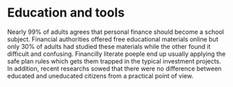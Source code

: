 # Education and tools

Nearly 99% of adults agrees that personal finance should become a school subject. Financial authorities offered free educational materials online but only 30% of adults had studied these materials while the other found it difficult and confusing. Financilly literate poeple end up usually applying the safe plan rules which gets them trapped in the typical investment projects. In addition, recent researchs sowed that there were no difference between educated and uneducated citizens from a practical point of view.